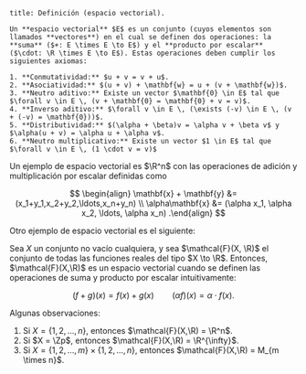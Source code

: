 ```ad-definition
title: Definición (espacio vectorial).

Un **espacio vectorial** $E$ es un conjunto (cuyos elementos son llamados **vectores**) en el cual se definen dos operaciones: la **suma** ($+: E \times E \to E$) y el **producto por escalar** ($\cdot: \R \times E \to E$). Estas operaciones deben cumplir los siguientes axiomas:

1. **Conmutatividad:** $u + v = v + u$.
2. **Asociatividad:** $(u + v) + \mathbf{w} = u + (v + \mathbf{w})$.
3. **Neutro aditivo:** Existe un vector $\mathbf{0} \in E$ tal que $\forall v \in E \, (v + \mathbf{0} = \mathbf{0} + v = v)$.
4. **Inverso aditivo:** $\forall v \in E \, (\exists (-v) \in E \, (v + (-v) = \mathbf{0}))$.
5. **Distributividad:** $(\alpha + \beta)v = \alpha v + \beta v$ y $\alpha(u + v) = \alpha u + \alpha v$.
6. **Neutro multiplicativo:** Existe un vector $1 \in E$ tal que $\forall v \in E \, (1 \cdot v = v)$

```

Un ejemplo de espacio vectorial es $\R^n$ con las operaciones de adición y multiplicación por escalar definidas como

$$
\begin{align}
\mathbf{x} + \mathbf{y} &= (x_1+y_1,x_2+y_2,\ldots,x_n+y_n) \\
 \alpha\mathbf{x} &= (\alpha x_1, \alpha x_2, \ldots, \alpha x_n)
.\end{align}
$$

Otro ejemplo de espacio vectorial es el siguiente:

Sea $X$ un conjunto no vacío cualquiera, y sea $\mathcal{F}(X, \R)$ el conjunto de todas las funciones reales del tipo $X \to \R$. Entonces, $\mathcal{F}(X,\R)$ es un espacio vectorial cuando se definen las operaciones de suma y producto por escalar intuitivamente:

$$
(f + g)(x) = f(x) + g(x) \qquad (\alpha f)(x) = \alpha \cdot f(x)
.$$

Algunas observaciones:

1. Si $X = \left\{ 1,2,\ldots,n \right\}$, entonces $\mathcal{F}(X,\R) = \R^n$.
2. Si $X = \Zp$, entonces $\mathcal{F}(X,\R) = \R^{\infty}$.
3. Si $X = \left\{ 1,2,\ldots,m \right\} \times \left\{ 1,2,\ldots,n \right\}$, entonces $\mathcal{F}(X,\R) = M_{m \times n}$.
